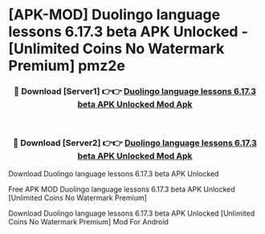 # [APK-MOD] Duolingo  language lessons 6.17.3 beta APK Unlocked - [Unlimited Coins No Watermark Premium] pmz2e



<div align="center">
<h3>🔴 Download [Server1] 👉👉 <a href="https://momento.my/?title=Duolingo__language_lessons_6.17.3_beta_APK_Unlocked">Duolingo  language lessons 6.17.3 beta APK Unlocked Mod Apk</a></h3><br>

<h3>🔴 Download [Server2] 👉👉 <a href="https://momento.my/?title=Duolingo__language_lessons_6.17.3_beta_APK_Unlocked">Duolingo  language lessons 6.17.3 beta APK Unlocked Mod Apk</a></h3>
</div>



Download Duolingo  language lessons 6.17.3 beta APK Unlocked 

Free APK MOD Duolingo  language lessons 6.17.3 beta APK Unlocked [Unlimited Coins No Watermark Premium]

Download Duolingo  language lessons 6.17.3 beta APK Unlocked [Unlimited Coins No Watermark Premium] Mod For Android
